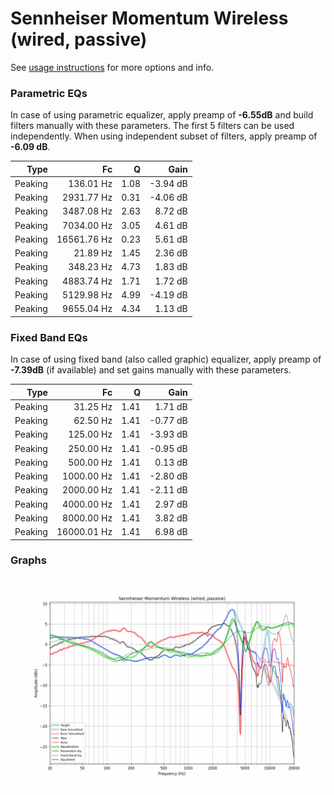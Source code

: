 # Sennheiser Momentum Wireless (wired, passive)
See [usage instructions](https://github.com/jaakkopasanen/AutoEq#usage) for more options and info.

### Parametric EQs
In case of using parametric equalizer, apply preamp of **-6.55dB** and build filters manually
with these parameters. The first 5 filters can be used independently.
When using independent subset of filters, apply preamp of **-6.09 dB**.

| Type    | Fc          |    Q | Gain     |
|--------:|------------:|-----:|---------:|
| Peaking | 136.01 Hz   | 1.08 | -3.94 dB |
| Peaking | 2931.77 Hz  | 0.31 | -4.06 dB |
| Peaking | 3487.08 Hz  | 2.63 | 8.72 dB  |
| Peaking | 7034.00 Hz  | 3.05 | 4.61 dB  |
| Peaking | 16561.76 Hz | 0.23 | 5.61 dB  |
| Peaking | 21.89 Hz    | 1.45 | 2.36 dB  |
| Peaking | 348.23 Hz   | 4.73 | 1.83 dB  |
| Peaking | 4883.74 Hz  | 1.71 | 1.72 dB  |
| Peaking | 5129.98 Hz  | 4.99 | -4.19 dB |
| Peaking | 9655.04 Hz  | 4.34 | 1.13 dB  |

### Fixed Band EQs
In case of using fixed band (also called graphic) equalizer, apply preamp of **-7.39dB**
(if available) and set gains manually with these parameters.

| Type    | Fc          |    Q | Gain     |
|--------:|------------:|-----:|---------:|
| Peaking | 31.25 Hz    | 1.41 | 1.71 dB  |
| Peaking | 62.50 Hz    | 1.41 | -0.77 dB |
| Peaking | 125.00 Hz   | 1.41 | -3.93 dB |
| Peaking | 250.00 Hz   | 1.41 | -0.95 dB |
| Peaking | 500.00 Hz   | 1.41 | 0.13 dB  |
| Peaking | 1000.00 Hz  | 1.41 | -2.80 dB |
| Peaking | 2000.00 Hz  | 1.41 | -2.11 dB |
| Peaking | 4000.00 Hz  | 1.41 | 2.97 dB  |
| Peaking | 8000.00 Hz  | 1.41 | 3.82 dB  |
| Peaking | 16000.01 Hz | 1.41 | 6.98 dB  |

### Graphs
![](./Sennheiser%20Momentum%20Wireless%20(wired,%20passive).png)